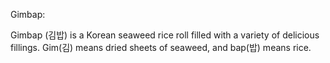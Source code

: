  Gimbap:

 Gimbap (김밥) is a Korean seaweed rice roll filled with a variety of delicious fillings. Gim(김) means dried sheets of seaweed, and bap(밥) means rice.
